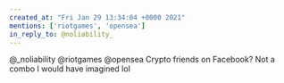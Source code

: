 ```yaml
---
created_at: "Fri Jan 29 13:34:04 +0000 2021"
mentions: ['riotgames', 'opensea']
in_reply_to: @noliability_
---
```


@_noliability @riotgames @opensea Crypto friends on Facebook? Not a combo I would have imagined lol